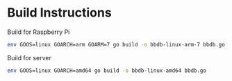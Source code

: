 # Build Instructions

Build for Raspberry Pi

```bash
env GOOS=linux GOARCH=arm GOARM=7 go build -o bbdb-linux-arm-7 bbdb.go 
```

Build for server
```bash
env GOOS=linux GOARCH=amd64 go build -o bbdb-linux-amd64 bbdb.go
```